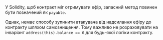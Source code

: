 У Solidity, щоб контракт міг отримувати ефір, запасний метод повинен бути позначений як `payable`.

Однак, немає способу зупинити атакувача від надсилання ефіру до контракту шляхом самознищення. Тому важливо не розраховувати на інваріант `address(this).balance == 0` для будь-якої логіки контракту.
